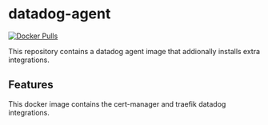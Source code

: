 # datadog-agent

[![Docker Pulls](https://img.shields.io/docker/pulls/pennlabs/datadog-agent)](https://hub.docker.com/r/pennlabs/django-base)

This repository contains a datadog agent image that addionally installs extra integrations.

## Features

This docker image contains the cert-manager and traefik datadog integrations.   
